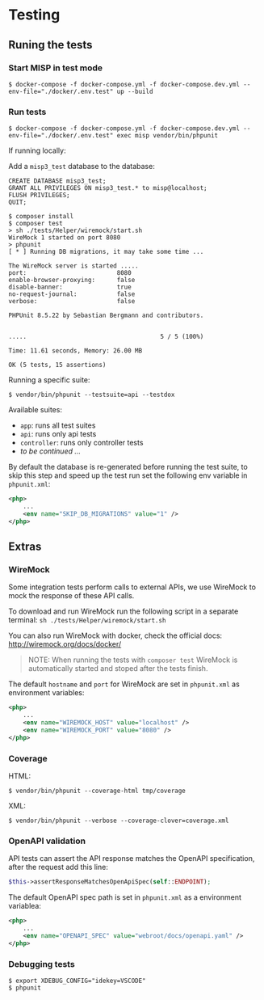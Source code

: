 # Testing
## Runing the tests
### Start MISP in test mode
```
$ docker-compose -f docker-compose.yml -f docker-compose.dev.yml --env-file="./docker/.env.test" up --build
```

### Run tests
```
$ docker-compose -f docker-compose.yml -f docker-compose.dev.yml --env-file="./docker/.env.test" exec misp vendor/bin/phpunit
```


If running locally:

Add a `misp3_test` database to the database:
```mysql
CREATE DATABASE misp3_test;
GRANT ALL PRIVILEGES ON misp3_test.* to misp@localhost;
FLUSH PRIVILEGES;
QUIT;
```

```
$ composer install
$ composer test
> sh ./tests/Helper/wiremock/start.sh
WireMock 1 started on port 8080
> phpunit
[ * ] Running DB migrations, it may take some time ...

The WireMock server is started .....
port:                         8080
enable-browser-proxying:      false
disable-banner:               true
no-request-journal:           false
verbose:                      false

PHPUnit 8.5.22 by Sebastian Bergmann and contributors.


.....                                     5 / 5 (100%)

Time: 11.61 seconds, Memory: 26.00 MB

OK (5 tests, 15 assertions)
```

Running a specific suite:
```
$ vendor/bin/phpunit --testsuite=api --testdox
```
Available suites:
* `app`: runs all test suites
* `api`: runs only api tests
* `controller`: runs only controller tests
* _to be continued ..._

By default the database is re-generated before running the test suite, to skip this step and speed up the test run set the following env variable in `phpunit.xml`:
```xml
<php>
    ...
    <env name="SKIP_DB_MIGRATIONS" value="1" />
</php>
```
## Extras
### WireMock
Some integration tests perform calls to external APIs, we use WireMock to mock the response of these API calls.

To download and run WireMock run the following script in a separate terminal:
    ```
    sh ./tests/Helper/wiremock/start.sh
    ```

You can also run WireMock with docker, check the official docs: http://wiremock.org/docs/docker/

> NOTE: When running the tests with `composer test` WireMock is automatically started and stoped after the tests finish.

The default `hostname` and `port` for WireMock are set in `phpunit.xml` as environment variables:
```xml
<php>
    ...
    <env name="WIREMOCK_HOST" value="localhost" />
    <env name="WIREMOCK_PORT" value="8080" />
</php>
```
### Coverage
HTML:
```
$ vendor/bin/phpunit --coverage-html tmp/coverage
```

XML:
```
$ vendor/bin/phpunit --verbose --coverage-clover=coverage.xml
```

### OpenAPI validation
API tests can assert the API response matches the OpenAPI specification, after the request add this line:      

```php
$this->assertResponseMatchesOpenApiSpec(self::ENDPOINT);
``` 

The default OpenAPI spec path is set in `phpunit.xml` as a environment variablea:
```xml
<php>
    ...
    <env name="OPENAPI_SPEC" value="webroot/docs/openapi.yaml" />
</php>
```

### Debugging tests
```
$ export XDEBUG_CONFIG="idekey=VSCODE"
$ phpunit
```
